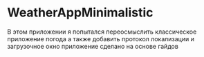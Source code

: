 # WeatherAppMinimalistic
В этом приложении я попытался переосмыслить классическое приложение погода а также добавить протокол локализации и загрузочное окно 
приложение сделано на основе гайдов

